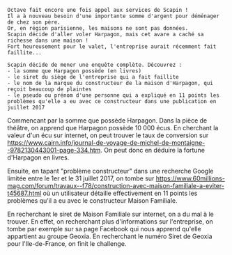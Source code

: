     Octave fait encore une fois appel aux services de Scapin !
    Il a à nouveau besoin d'une importante somme d'argent pour déménager de chez son père.
    Or, en région parisienne, les maisons ne sont pas données.
    Scapin décide d'aller voler Harpagon, mais cet avare a caché sa richesse dans une maison !
    Fort heureusement pour le valet, l'entreprise aurait récemment fait faillite...

    Scapin décide de mener une enquête complète. Découvrez :
    - la somme que Harpagon possède (en livres)
    - le siret du siège de l'entreprise qui a fait faillite
    - le nom de la marque du constructeur de la maison d'Harpagon, qui reçoit beaucoup de plaintes
    - le pseudo ou prénom d'une personne qui a expliqué en 11 points les problèmes qu'elle a eu avec ce constructeur dans une publication en juillet 2017

Commencant par la somme que possède Harpagon. Dans la pièce de théâtre, on apprend que Harpagon possède 10 000 écus. En cherchant la valeur d'un écu sur internet, on peut trouver le taux de conversion sur https://www.cairn.info/journal-de-voyage-de-michel-de-montaigne--9782130443001-page-334.htm. On peut donc en déduire la fortune d'Harpagon en livres.

Ensuite, en tapant "problème constructeur" dans une recherche Google limitée entre le 1er et le 31 juillet 2017, on tombe sur https://www.60millions-mag.com/forum/travaux--f78/construction-avec-maison-familiale-a-eviter-t45687.html où un utilisateur détaille effectivement en 11 points les problèmes qu'il a eu avec le constructeur Maison Familiale.

En recherchant le siret de Maison Familiale sur internet, on a du mal à le trouver. En effet, on recherchant plus d'informations sur l'entreprise, on tombe par exemple sur sa page Facebook qui nous apprend qu'elle appartient au groupe Geoxia. En recherchant le numéro Siret de Geoxia pour l'Ile-de-France, on finit le challenge.